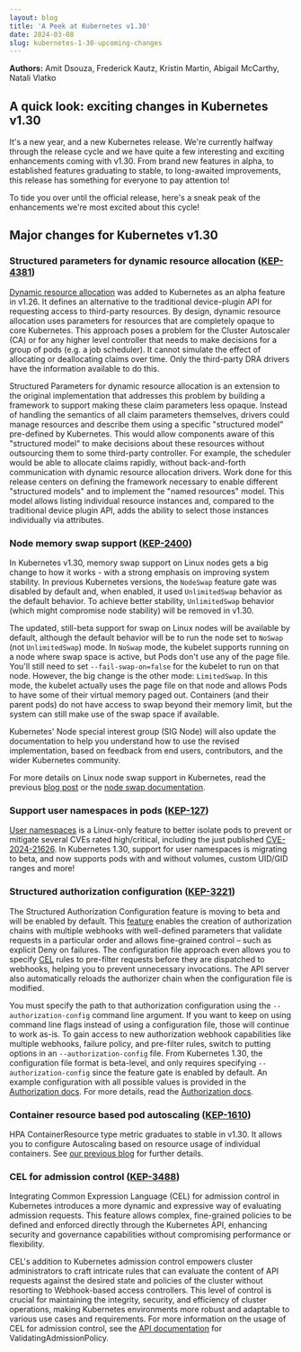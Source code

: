 ```yaml
---
layout: blog
title: 'A Peek at Kubernetes v1.30'
date: 2024-03-08
slug: kubernetes-1-30-upcoming-changes
---
```


**Authors:** Amit Dsouza, Frederick Kautz, Kristin Martin, Abigail McCarthy, Natali Vlatko 

## A quick look: exciting changes in Kubernetes v1.30

It's a new year, and a new Kubernetes release. We're currently halfway through the release cycle and
we have quite a few interesting and exciting enhancements coming with v1.30. From brand new features
in alpha, to established features graduating to stable, to long-awaited improvements, this release
has something for everyone to pay attention to!

To tide you over until the official release, here's a sneak peak of the enhancements we're most
excited about this cycle!

## Major changes for Kubernetes v1.30

### Structured parameters for dynamic resource allocation ([KEP-4381](https://kep.k8s.io/4381))

[Dynamic resource allocation](/docs/concepts/scheduling-eviction/dynamic-resource-allocation/) was
added to Kubernetes as an alpha feature in v1.26. It defines an alternative to the traditional
device-plugin API for requesting access to third-party resources. By design, dynamic resource
allocation uses parameters for resources that are completely opaque to core Kubernetes. This
approach poses a problem for the Cluster Autoscaler (CA) or for any higher level controller that
needs to make decisions for a group of pods (e.g. a job scheduler). It cannot simulate the effect of
allocating or deallocating claims over time. Only the third-party DRA drivers have the information
available to do this.

​​Structured Parameters for dynamic resource allocation is an extension to the original
implementation that addresses this problem by building a framework to support making these claim
parameters less opaque. Instead of handling the semantics of all claim parameters themselves,
drivers could manage resources and describe them using a specific "structured model" pre-defined by
Kubernetes. This would allow components aware of this "structured model" to make decisions about
these resources without outsourcing them to some third-party controller. For example, the scheduler
would be able to allocate claims rapidly, without back-and-forth communication with dynamic resource
allocation drivers. Work done for this release centers on defining the framework necessary to enable
different "structured models" and to implement the "named resources" model. This model allows
listing individual resource instances and, compared to the traditional device plugin API, adds the
ability to select those instances individually via attributes.

### Node memory swap support ([KEP-2400](https://kep.k8s.io/2400))

In Kubernetes v1.30, memory swap support on Linux nodes gets a big change to how it works - with a
strong emphasis on improving system stability. In previous Kubernetes versions, the `NodeSwap`
feature gate was disabled by default and, when enabled, it used `UnlimitedSwap` behavior as the
default behavior. To achieve better stability, `UnlimitedSwap` behavior (which might compromise node
stability) will be removed in v1.30.

The updated, still-beta support for swap on Linux nodes will be available by default, although the
default behavior will be to run the node set to `NoSwap` (not `UnlimitedSwap`) mode. In `NoSwap`
mode, the kubelet supports running on a node where swap space is active, but Pods don't use any of
the page file. You'll still need to set `--fail-swap-on=false` for the kubelet to run on that node.
However, the big change is the other mode: `LimitedSwap`. In this mode, the kubelet actually uses
the page file on that node and allows Pods to have some of their virtual memory paged out.
Containers (and their parent pods)  do not have access to swap beyond their memory limit, but the
system can still make use of the swap space if available.

Kubernetes' Node special interest group (SIG Node) will also update the documentation to help you
understand how to use the revised implementation, based on feedback from end users, contributors,
and the wider Kubernetes community.

For more details on Linux node swap support in Kubernetes, read the previous [blog
post](/blog/2023/08/24/swap-linux-beta/) or the [node swap
documentation](/docs/concepts/architecture/nodes/#swap-memory).

### Support user namespaces in pods ([KEP-127](https://kep.k8s.io/127))

[User namespaces](/docs/concepts/workloads/pods/user-namespaces) is a Linux-only feature to better
isolate pods to prevent or mitigate several CVEs rated high/critical, including the just published
[CVE-2024-21626](https://github.com/opencontainers/runc/security/advisories/GHSA-xr7r-f8xq-vfvv). In
Kubernetes 1.30, support for user namespaces is migrating to beta, and now supports pods with and
without volumes, custom UID/GID ranges and more!

### Structured authorization configuration ([KEP-3221](https://kep.k8s.io/3221))

The Structured Authorization Configuration feature is moving to beta and will be enabled by default.
This
[feature](https://github.com/kubernetes/enhancements/tree/master/keps/sig-auth/3221-structured-authorization-configuration)
enables the creation of authorization chains with multiple webhooks with well-defined parameters
that validate requests in a particular order and allows fine-grained control – such as explicit Deny
on failures. The configuration file approach even allows you to specify
[CEL](/docs/reference/using-api/cel/) rules to pre-filter requests before they are dispatched to
webhooks, helping you to prevent unnecessary invocations. The API server also automatically reloads
the authorizer chain when the configuration file is modified.

You must specify the path to that authorization configuration using the `--authorization-config`
command line argument. If you want to keep on using command line flags instead of using a
configuration file, those will continue to work as-is. To gain access to new authorization webhook
capabilities like multiple webhooks, failure policy, and pre-filter rules, switch to putting options
in an `--authorization-config` file. From Kubernetes 1.30, the configuration file format is
beta-level, and only requires specifying `--authorization-config` since the feature gate is enabled by
default. An example configuration with all possible values is provided in the [Authorization
docs](/docs/reference/access-authn-authz/authorization/#configuring-the-api-server-using-an-authorization-config-file).
For more details, read the [Authorization
docs](/docs/reference/access-authn-authz/authorization/#configuring-the-api-server-using-an-authorization-config-file).

### Container resource based pod autoscaling ([KEP-1610](https://kep.k8s.io/1610))

HPA ContainerResource type metric graduates to stable in v1.30. It allows you to configure
Autoscaling based on resource usage of individual containers. See [our previous
blog](/blog/2023/05/02/hpa-container-resource-metric/) for further details.

### CEL for admission control ([KEP-3488](https://kep.k8s.io/3488))

Integrating Common Expression Language (CEL) for admission control in Kubernetes introduces a more
dynamic and expressive way of evaluating admission requests. This feature allows complex,
fine-grained policies to be defined and enforced directly through the Kubernetes API, enhancing
security and governance capabilities without compromising performance or flexibility.

CEL's addition to Kubernetes admission control empowers cluster administrators to craft intricate
rules that can evaluate the content of API requests against the desired state and policies of the
cluster without resorting to Webhook-based access controllers. This level of control is crucial for
maintaining the integrity, security, and efficiency of cluster operations, making Kubernetes
environments more robust and adaptable to various use cases and requirements. For more information
on the usage of CEL for admission control, see the [API
documentation](/docs/reference/access-authn-authz/validating-admission-policy/) for
ValidatingAdmissionPolicy.
